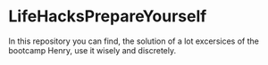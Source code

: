 # LifeHacksPrepareYourself
In this repository you can find, the solution of a lot excersices of the bootcamp Henry, use it wisely and discretely.
